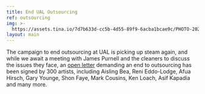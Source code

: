 ```yaml
---
title: End UAL Outsourcing
ref: outsourcing
img: >-
  https://assets.tina.io/7d7b633d-cc5b-4d55-89f9-6acba1bcae9c/PHOTO-2021-11-19-09-33-45.jpg
layout: main
---
```


The campaign to end outsourcing at UAL is picking up steam again, and while we await a meeting with James Purnell and the cleaners to discuss the issues they face, an [open letter](https://arts.us19.list-manage.com/track/click?u=c8501665ce4bf7425303e99ad\&id=3ed9cb1d74\&e=b0e80d614d "") demanding an end to outsourcing has been signed by 300 artists, including Aisling Bea, Reni Eddo-Lodge, Afua Hirsch, Gary Younge, Shon Faye, Mark Cousins, Ken Loach, Asif Kapadia and many more. 
